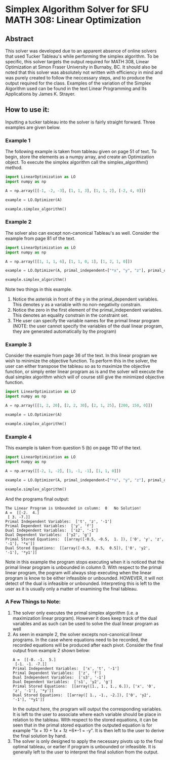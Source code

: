 # Simplex Algorithm Solver for SFU MATH 308: Linear Optimization

## Abstract
This solver was developed due to an apparent absence of online solvers that used Tucker Tableau's while performing the simplex algorithm.  To be specific, this solver targets the output required for MATH 308, Linear Optimization at Simon Fraser University in Burnaby, BC.  It should also be noted that this solver was absolutely not written with efficiency in mind and was purely created to follow the neccessary steps, and to produce the output required for the class.  Examples of the variation of the Simplex Algorithm used can be found in the text Linear Programming and Its Applications by James K. Strayer. 

## How to use it:
Inputting a tucker tableau into the solver is fairly straight forward.  Three examples are given below.

### Example 1
The following example is taken from tableau given on page 51 of text.  To begin, store the elements as a numpy array, and create an Optimization object.  To execute the simplex algorithm call the simplex_algorithm() method. 
```python
import LinearOptimization as LO
import numpy as np

A = np.array([[-1, -2, -3], [1, 1, 3], [1, 1, 2], [-2, 4, 0]])

example = LO.Optimizer(A)

example.simplex_algorithm()
```

### Example 2
The solver also can except non-canonical Tableau's as well.  Consider the example from page 81 of the text.
```python
import LinearOptimization as LO
import numpy as np

A = np.array([[1, 1, 1, 6], [1, 1, 0, 1], [1, 2, 1, 0]])

example = LO.Optimizer(A, primal_independent=["*x", "y", "z"], primal_dependent=["0", "t"])

example.simplex_algorithm()
```
Note two things in this example.  
1. Notice the asterisk in front of the y in the primal_dependent variables.  This denotes y as a variable with no non-negativity constrain.  
2. Notice the zero in the first element of the primal_independent variables.  This denotes an equality constrain in the constraint set.
3. THe user can specify the variable names for the primal linear program (NOTE: the user cannot specify the variables of the dual linear program, they are generated automatically by the program)

### Example 3
Consider the example from page 36 of the text.  In this linear program we wish to minimize the objective function.  To perform this in the solver, the user can either transpose the tableau so as to maximize the objective function, or simply enter linear program as is and the solver will execute the dual simplex algorithm which will of course still give the minimized objective function. 
```python
import LinearOptimization as LO
import numpy as np

A = np.array([[1, 2, 20], [2, 2, 30], [2, 1, 25], [200, 150, 0]])

example = LO.Optimizer(A)

example.simplex_algorithm()
```

### Example 4
This example is taken from question 5 (b) on page 110 of the text.  
```python
import LinearOptimization as LO
import numpy as np

A = np.array([[-2, 1, -2], [1, -1, -1], [1, 1, 0]])

example = LO.Optimizer(A, primal_independent=["*x", "y", "z"], primal_dependent=["0", "t"])

example.simplex_algorithm()
```

And the programs final output:
```
The Linear Program is Unbounded in column:  0   No Solution!
A =  [[-2.  4.]
 [ 3. -7.]]
Primal Independent Variables:  ['t', 'z', '-1']
Primal Dependent Variables:  ['y', 'f']
Dual Independent Variables:  ['s2', '-1']
Dual Dependent Variables:  ['y2', 'g']
Primal Stored Equations:  [[array([-0.5, -0.5,  1. ]), ['0', 'y', 'z', '-1'], '*x']]
Dual Stored Equations:  [[array([-0.5,  0.5,  0.5]), ['0', 'y2', '-1'], '*y1']]
```

Note in this example the program stops executing when it is noticed that the primal linear program is unbounded in column 0.  With respect to the primal linear program, the pogram will always stop executing when the linear program is know to be either infeasible or unbounded.  HOWEVER, it will not detect of the dual is infeasible or unbounded. Interpreting this is left to the user as it is usually only a matter of examining the final tableau. 

### A Few Things to Note:
1. The solver only executes the primal simplex algorithm (i.e. a maximization linear program).  However it does keep track of the dual variables and as such can be used to solve the dual linear program as well
2. As seen in example 2, the solver excepts non-canonical linear programs.  In the case where equations need to be recorded, the recorded equations will be produced after each pivot.  Consider the final output from example 2 shown below:
    ```
    A =  [[-0. -1.  5.]
     [-1. -1. -7.]]
    Primal Independent Variables:  ['x', 't', '-1']
    Primal Dependent Variables:  ['z', 'f']
    Dual Independent Variables:  ['s3', '-1']
    Dual Dependent Variables:  ['s1', 'y2', 'g']
    Primal Stored Equations:  [[array([1., 1., 1., 6.]), ['x', '0', 'z', '-1'], '*y']]
    Dual Stored Equations:  [[array([ 1., -1., -2.]), ['0', 'y2', '-1'], '*y1']]
    ```
    In the output here, the program will output the corresponding variables.  It is left to the user to associate where each variable should be place in relation to the tableau.  WIth respect to the stored equations, it can be seen that in the primal stored equation the outputed equation is for example "1*x + 1*0 + 1*x + 1*z +6*-1 = -y".
    It is then left to the user to derive the final solution by hand.
3. The solver is only designed to apply the necessary pivots up to the final optimal tableau, or earlier if program is unbounded or infeasible.  It is generally left to the user to interpret the final solution from the output.
